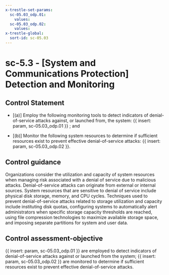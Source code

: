 ```yaml
---
x-trestle-set-params:
  sc-05.03_odp.01:
    values:
  sc-05.03_odp.02:
    values:
x-trestle-global:
  sort-id: sc-05.03
---
```


# sc-5.3 - \[System and Communications Protection\] Detection and Monitoring

## Control Statement

- \[(a)\] Employ the following monitoring tools to detect indicators of denial-of-service attacks against, or launched from, the system: {{ insert: param, sc-05.03_odp.01 }} ; and

- \[(b)\] Monitor the following system resources to determine if sufficient resources exist to prevent effective denial-of-service attacks: {{ insert: param, sc-05.03_odp.02 }}.

## Control guidance

Organizations consider the utilization and capacity of system resources when managing risk associated with a denial of service due to malicious attacks. Denial-of-service attacks can originate from external or internal sources. System resources that are sensitive to denial of service include physical disk storage, memory, and CPU cycles. Techniques used to prevent denial-of-service attacks related to storage utilization and capacity include instituting disk quotas, configuring systems to automatically alert administrators when specific storage capacity thresholds are reached, using file compression technologies to maximize available storage space, and imposing separate partitions for system and user data.

## Control assessment-objective

{{ insert: param, sc-05.03_odp.01 }} are employed to detect indicators of denial-of-service attacks against or launched from the system;
{{ insert: param, sc-05.03_odp.02 }} are monitored to determine if sufficient resources exist to prevent effective denial-of-service attacks.
